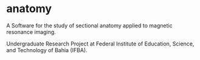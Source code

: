# anatomy

A Software for the study of sectional anatomy applied to magnetic resonance imaging.

Undergraduate Research Project at Federal Institute of Education, Science, and Technology of Bahia (IFBA).
